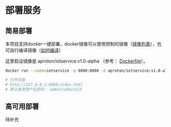
# 部署服务

## 简易部署
本项目支持docker一键部署，docker镜像可以使用预制的镜像（[镜像列表](./IMAGES.md)），也可自行编译镜像（[如何编译](./BUILD.md)）

这里假设镜像是 aproton/iotservice:v1.0-alpha （参考： [Dockerfile](../../build/deploy/Dockerfile)）。

``` bash
docker run --name=iotservice -p 8080:8080 -d aproton/iotservice:v1.0-alpha

# 打开页面
# http://127.0.0.1:8080/index.html
# 默认登录用户名密码： admin/admin123
```



## 高可用部署
待补充